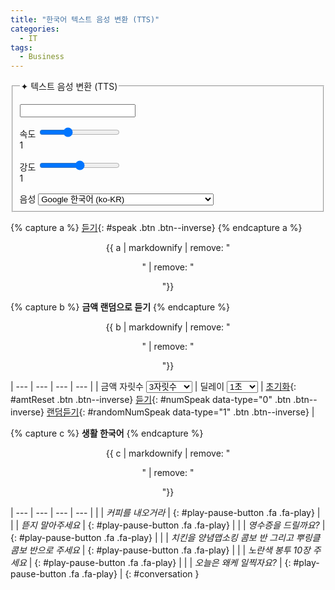 ```yaml
---
title: "한국어 텍스트 음성 변환 (TTS)"
categories:
  - IT
tags:
  - Business
---
```


<form onsubmit="return false;">
  <fieldset>
    <legend>✦ 텍스트 음성 변환 (TTS)</legend>
    <p></p>
    <input type="text" id="inputText" />
    <p></p>
    속도 <input type="range" min="0.5" max="2" value="1" step="0.1" id="speed"><div class="speed-value">1</div><div class="clearfix"></div>
    <p></p>
    강도 <input type="range" min="0" max="2" value="1" step="0.1" id="pitch"><div class="pitch-value">1</div><div class="clearfix"></div>
    <p></p>
    음성  
    <select id="lang">
      <option data-lang="ko-KR" data-name="Google 한국어" selected>Google 한국어 (ko-KR)</option>
      <option data-lang="en-US" data-name="Google US English">Google US English (en-US)</option>
      <option data-lang="en-GB" data-name="Google UK English Female">Google UK English Female (en-GB)</option>
      <option data-lang="en-GB" data-name="Google UK English Male">Google UK English Male (en-GB)</option>
      <option data-lang="ja-JP" data-name="Google 日本語">Google 日本語 (ja-JP)</option>
      <option data-lang="id-ID" data-name="Google Bahasa Indonesia">Google Bahasa Indonesia (id-ID)</option>
      <option data-lang="de-DE" data-name="Google Deutsch">Google Deutsch (de-DE)</option>
      <option data-lang="es-ES" data-name="Google español">Google español (es-ES)</option>
      <option data-lang="es-US" data-name="Google español de Estados Unidos">Google español de Estados Unidos (es-US)</option>
      <option data-lang="fr-FR" data-name="Google français">Google français (fr-FR)</option>
      <option data-lang="it-IT" data-name="Google italiano">Google italiano (it-IT)</option>
      <option data-lang="nl-NL" data-name="Google Nederlands">Google Nederlands (nl-NL)</option>
      <option data-lang="pl-PL" data-name="Google polski">Google polski (pl-PL)</option>
      <option data-lang="pt-BR" data-name="Google português do Brasil">Google português do Brasil (pt-BR)</option>
      <option data-lang="ru-RU" data-name="Google русский">Google русский (ru-RU)</option>
      <option data-lang="hi-IN" data-name="Google हिन्दी">Google हिन्दी (hi-IN)</option>
      <option data-lang="zh-TW" data-name="Google 國語（臺灣）">Google 國語（臺灣）(zh-TW)</option>
      <option data-lang="zh-CN" data-name="Google&nbsp;普通话（中国大陆）">Google 普通话（中国大陆）(zh-CN)</option>
      <option data-lang="zh-HK" data-name="Google&nbsp;粤語（香港）">Google 粤語（香港）(zh-HK)</option>
     </select>
  </fieldset>
</form>

{% capture a %}
[듣기](#){: #speak .btn .btn--inverse}
{% endcapture a %}

<center>
{{ a | markdownify | remove: "<p>" | remove: "</p>"}}
</center>

<p></p>

{% capture b %}
**금액 랜덤으로 듣기**
{% endcapture %}
<div class="notice--danger" style="text-align: center;">
{{ b | markdownify | remove: "<p>" | remove: "</p>"}}
</div>

| --- | --- | --- | --- |
| 금액 자릿수 <select id="digitNum">  <option value="1000">3자릿수</option>  <option value="10000">4자릿수</option>  <option value="100000">5자릿수</option>  <option value="1000000">6자릿수</option>  <option value="10000000">7자릿수</option>  <option value="100000000">8자릿수</option>  <option value="1000000000">9자릿수</option>  <option value="10000000000">10자릿수</option></select> | 딜레이 <select id="delay">  <option value="1000">1초</option>  <option value="3000">3초</option>  <option value="5000">6초</option>  <option value="7000">7초</option>  <option value="9000">9초</option>  <option value="11000">11초</option>  <option value="13000">13초</option></select> | [초기화](#){: #amtReset .btn .btn--inverse} [듣기](#){: #numSpeak data-type="0" .btn .btn--inverse} [랜덤듣기](#){: #randomNumSpeak data-type="1" .btn .btn--inverse} |

{% capture c %}
**생활 한국어**
{% endcapture %}
<div class="notice--danger" style="text-align: center;">
{{ c | markdownify | remove: "<p>" | remove: "</p>"}}
</div>

| --- | --- | --- | --- |
| | *커피를 내오거라* | [](#){: #play-pause-button .fa .fa-play} |
| | *뜯지 말아주세요* | [](#){: #play-pause-button .fa .fa-play} |
| | *영수증을 드릴까요?* | [](#){: #play-pause-button .fa .fa-play} |
| | *치킨을 양념맵소킹 콤보 반 그리고 뿌링클 콤보 반으로 주세요* | [](#){: #play-pause-button .fa .fa-play} |
| | *노란색 봉투 10장 주세요* | [](#){: #play-pause-button .fa .fa-play} |
| | *오늘은 왜케 일찍자요?* | [](#){: #play-pause-button .fa .fa-play} |
{: #conversation }


<div id="business2" style="display: none;"></div>